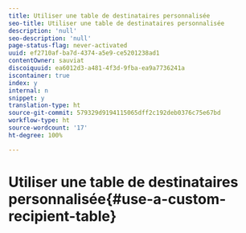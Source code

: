 ```yaml
---
title: Utiliser une table de destinataires personnalisée
seo-title: Utiliser une table de destinataires personnalisée
description: 'null'
seo-description: 'null'
page-status-flag: never-activated
uuid: ef2710af-ba7d-4374-a5e9-ce5201238ad1
contentOwner: sauviat
discoiquuid: ea6012d3-a481-4f3d-9fba-ea9a7736241a
iscontainer: true
index: y
internal: n
snippet: y
translation-type: ht
source-git-commit: 579329d9194115065dff2c192deb0376c75e67bd
workflow-type: ht
source-wordcount: '17'
ht-degree: 100%

---
```



# Utiliser une table de destinataires personnalisée{#use-a-custom-recipient-table}

